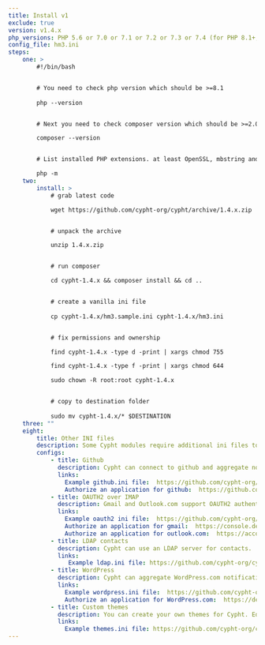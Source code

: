 ```yaml
---
title: Install v1
exclude: true
version: v1.4.x
php_versions: PHP 5.6 or 7.0 or 7.1 or 7.2 or 7.3 or 7.4 (for PHP 8.1+, please use Cypht 2.1+)
config_file: hm3.ini
steps:
    one: >
        #!/bin/bash


        # You need to check php version which should be >=8.1
        
        php --version


        # Next you need to check composer version which should be >=2.0.0

        composer --version


        # List installed PHP extensions. at least OpenSSL, mbstring and cURL should be in the list

        php -m
    two:
        install: >
            # grab latest code

            wget https://github.com/cypht-org/cypht/archive/1.4.x.zip


            # unpack the archive

            unzip 1.4.x.zip


            # run composer

            cd cypht-1.4.x && composer install && cd ..


            # create a vanilla ini file
            
            cp cypht-1.4.x/hm3.sample.ini cypht-1.4.x/hm3.ini


            # fix permissions and ownership

            find cypht-1.4.x -type d -print | xargs chmod 755

            find cypht-1.4.x -type f -print | xargs chmod 644

            sudo chown -R root:root cypht-1.4.x


            # copy to destination folder
            
            sudo mv cypht-1.4.x/* $DESTINATION
    three: ""
    eight:
        title: Other INI files
        description: Some Cypht modules require additional ini files to be configured. These should NOT be inside the web-server document root. Cypht will look for them in the location defined by "app_data_dir" in the hm3.ini file. A sample ini file for each module set that requires one is included in the source for that module. To configure them you must copy the sample ini file to the "app_data_dir" and edit it for your setup. Some of these require configuring your service with a provider, specifically ones related to Oauth2 client setup (Github, WordPress, Oauth2 over IMAP for Gmail and Outlook). Re-run the config_gen script after configuring an ini file and it will be merged into the main configuration settings.
        configs:
            - title: Github
              description: Cypht can connect to github and aggregate notification data about repository activity.
              links:
                Example github.ini file:  https://github.com/cypht-org/cypht/blob/1.4.x/modules/github/github.ini
                Authorize an application for github:  https://github.com/settings/developers
            - title: OAUTH2 over IMAP
              description: Gmail and Outlook.com support OAUTH2 authentication over IMAP. This is preferable to normal IMAP authentication because Cypht never has access to your account password.
              links:
                Example oauth2 ini file:  https://github.com/cypht-org/cypht/blob/1.4.x/modules/imap/oauth2.ini
                Authorize an application for gmail:  https://console.developers.google.com/project
                Authorize an application for outlook.com:  https://account.live.com/developers/applications/
            - title: LDAP contacts
              description: Cypht can use an LDAP server for contacts.
              links:
                 Example ldap.ini file: https://github.com/cypht-org/cypht/blob/1.4.x/modules/ldap_contacts/ldap.ini
            - title: WordPress
              description: Cypht can aggregate WordPress.com notifications.
              links:
                Example wordpress.ini file:  https://github.com/cypht-org/cypht/blob/1.4.x/modules/wordpress/wordpress.ini
                Authorize an application for WordPress.com:  https://developer.wordpress.com/apps/
            - title: Custom themes 
              description: You can create your own themes for Cypht. Edit the themes.ini file to include your theme, and put the css file in modules/themes/assets.
              links:
                Example themes.ini file: https://github.com/cypht-org/cypht/blob/1.4.x/modules/themes/themes.ini            
---
```

